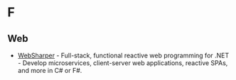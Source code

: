 # F

## Web

- [WebSharper](http://websharper.com/) - Full-stack, functional reactive web programming for .NET - Develop microservices, client-server web applications, reactive SPAs, and more in C# or F#.
